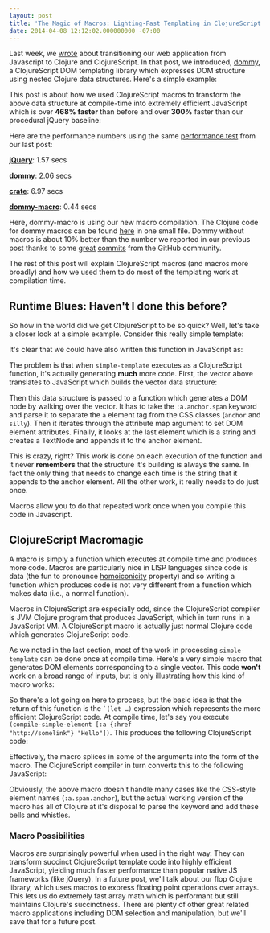 ```yaml
---
layout: post
title: 'The Magic of Macros: Lighting-Fast Templating in ClojureScript'
date: 2014-04-08 12:12:02.000000000 -07:00
---
```

Last week, we [wrote](http://plumatic.github.io//bringing-functional-to-the-frontend-clojure-clojurescript-for-the-web) about transitioning our web application from Javascript to Clojure and ClojureScript. In that post, we introduced, [dommy](http://github.com/plumatic/dommy), a ClojureScript DOM templating library which expresses DOM structure using  nested Clojure data structures. Here's a simple example:


<script src="https://gist.github.com/4527612.js"></script>

This post is about how we used ClojureScript macros to transform the above data structure at compile-time into extremely efficient JavaScript
which is over **468% faster** than before and over **300%** faster than our procedural jQuery baseline:


<script src="https://gist.github.com/999d4e393d612b4fbfd4.js"></script>

Here are the performance numbers using the same [performance test](https://github.com/plumatic/dommy/blob/master/test/dommy/template_perf_test.cljs) from our last post:

**[jQuery](http://jquery.com/)**: 1.57 secs 

**[dommy](https://github.com/plumatic/dommy)**: 2.06 secs 

**[crate](https://github.com/ibdknox/crate)**: 6.97 secs 

**[dommy-macro](https://github.com/plumatic/dommy/blob/master/src/dommy/template_compile.clj)**: 0.44 secs

Here, dommy-macro is using our new macro compilation. The Clojure code for dommy macros can be found [here](https://github.com/plumatic/dommy/blob/master/src/dommy/template_compile.clj) in one small file. Dommy without macros is about 10% better than the number we reported in our previous post thanks to some [great](https://github.com/plumatic/dommy/commit/8a3d6094c56a9a1b4644fac846be09f98f84c3dd) [commits](https://github.com/plumatic/dommy/commit/16f285bacaf96a7ffbcb8c31d3375adf69788399) from the GitHub community. 

The rest of this post will explain ClojureScript macros (and macros more broadly) and how we used them to do most of the templating work at compilation time.

## Runtime Blues: Haven't I done this before? 

So how in the world did we get ClojureScript to be so quick? Well, let's take a closer look at a simple example. Consider this really simple template:

<script src="https://gist.github.com/97618c790eb656888067.js"></script>

It's clear that we could have also written this function in JavaScript as:

<script src="https://gist.github.com/edb3c1bdf9042f07ecd0.js"></script>

The problem is that when <code>simple-template</code> executes as a ClojureScript function, it's actually generating **much** more code. First, the vector above translates to JavaScript which builds the vector data structure:


<script src="https://gist.github.com/93b5fb2721dbf30fa283.js"></script>

Then this data structure is passed to a function which generates a DOM node by walking over the vector.  It has to take the <code>:a.anchor.span</code> keyword and parse it to separate the <code>a</code> element tag from the CSS classes (<code>anchor</code> and <code>silly</code>). Then it iterates through the attribute map argument to set DOM element attributes. Finally, it looks at the last element which is a string and creates a TextNode and appends it to the anchor element. 


This is crazy, right? This work is done on each execution of the function and it never **remembers** that the structure it's building is always the same. In fact the only thing that needs to change each time is the string that it appends to the anchor element. All the other work, it really needs to do just once. 

Macros allow you to do that repeated work once when you compile this code in Javascript.

## ClojureScript Macromagic

A macro is simply a function which executes at compile time and produces more code. Macros are particularly nice in LISP languages since code is data (the fun to pronounce [homoiconicity](http://en.wikipedia.org/wiki/Homoiconicity) property) and so  writing a function which produces code is not very different from a function which makes data (i.e., a normal function). 

Macros in ClojureScript are especially odd, since the ClojureScript compiler is JVM Clojure program that produces JavaScript, which in turn runs in a JavaScript VM. A  ClojureScript macro is actually just normal Clojure code which generates ClojureScript code. 

As we noted in the last section, most of the work in processing <code>simple-template</code> can be done once at compile time. Here's a very simple macro that generates DOM elements corresponding to a single vector. This code **won't** work on a broad range of inputs, but is only illustrating how this kind of macro works:

<script src="https://gist.github.com/653291dc18191fc73e61.js"></script>

So there's a lot going on here to process, but the basic idea is that the return of this function is the <code>`(let …)</code> expression which represents the more efficient ClojureScript code. At compile time, let's say you execute <code>(compile-simple-element [:a {:href \"http://somelink\"} \"Hello\"])</code>. This produces the following ClojureScript code:

<script src="https://gist.github.com/c40ed316812414619a50.js"></script>

Effectively, the macro splices in some of the arguments into the form of the macro.  The ClojureScript compiler in turn converts this to the following JavaScript:

<script src="https://gist.github.com/4224fdf23bec6af1278b.js"></script>

Obviously, the above macro doesn't handle many cases like the CSS-style element names (<code>:a.span.anchor</code>), but the actual working version of the macro has all of Clojure at it's disposal to parse the keyword and add these bells and whistles. 


### Macro Possibilities 

Macros are surprisingly powerful when used in the right way. They can transform succinct ClojureScript template code into highly efficient JavaScript, yielding much faster performance than popular native JS frameworks (like jQuery). In a future post, we'll talk about our flop Clojure library, which uses macros to express floating point operations over arrays. This lets us do extremely fast array math which is performant but still maintains Clojure's succinctness. There are plenty of other great related macro applications including DOM selection and manipulation, but we'll save that for a future post. 



